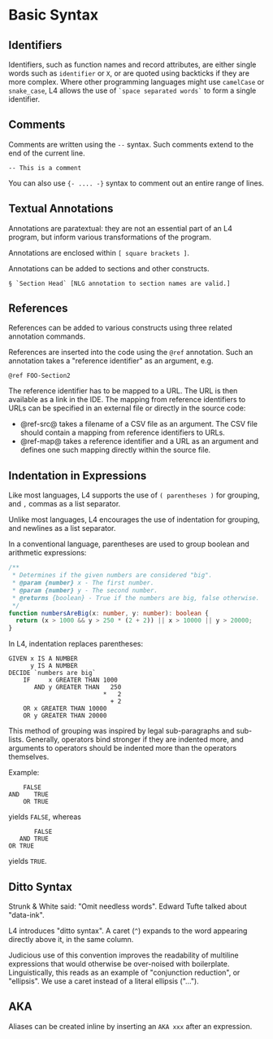 # Basic Syntax

## Identifiers

Identifiers, such as function names and record attributes, are either single words such as `identifier` or `X`, or are quoted using backticks if they are more complex. Where other programming languages might use `camelCase` or `snake_case`, L4 allows the use of `` `space separated words` `` to form a single identifier.

## Comments

Comments are written using the `--` syntax. Such comments extend to the end of the current line.

```l4
-- This is a comment
```

You can also use `{- .... -}` syntax to comment out an entire range of lines.

## Textual Annotations

Annotations are paratextual: they are not an essential part of an L4
program, but inform various transformations of the program.

Annotations are enclosed within `[ square brackets ]`.

Annotations can be added to sections and other constructs.

```l4
§ `Section Head` [NLG annotation to section names are valid.]
```

## References

References can be added to various constructs using three
related annotation commands.

References are inserted into the code using the `@ref` annotation.
Such an annotation takes a "reference identifier" as an argument,
e.g.

```l4
@ref FOO-Section2
```

The reference identifier has to be mapped to a URL. The URL is then
available as a link in the IDE. The mapping from reference identifiers
to URLs can be specified in an external file or directly in the source
code:

- @ref-src@ takes a filename of a CSV file as an argument. The CSV
  file should contain a mapping from reference identifiers to URLs.
- @ref-map@ takes a reference identifier and a URL as an argument and
  defines one such mapping directly within the source file.

## Indentation in Expressions

Like most languages, L4 supports the use of `( parentheses )` for grouping, and `,` commas as a list separator.

Unlike most languages, L4 encourages the use of indentation for grouping, and newlines as a list separator.

In a conventional language, parentheses are used to group boolean and arithmetic expressions:

```typescript
/**
 * Determines if the given numbers are considered "big".
 * @param {number} x - The first number.
 * @param {number} y - The second number.
 * @returns {boolean} - True if the numbers are big, false otherwise.
 */
function numbersAreBig(x: number, y: number): boolean {
  return (x > 1000 && y > 250 * (2 + 2)) || x > 10000 || y > 20000;
}
```

In L4, indentation replaces parentheses:

```l4
GIVEN x IS A NUMBER
      y IS A NUMBER
DECIDE `numbers are big`
    IF     x GREATER THAN 1000
       AND y GREATER THAN   250
                          *   2
                            + 2
    OR x GREATER THAN 10000
    OR y GREATER THAN 20000
```

This method of grouping was inspired by legal sub-paragraphs and sub-lists. Generally, operators bind stronger
if they are indented more, and arguments to operators should be indented more than the operators themselves.

Example:

```l4
    FALSE
AND    TRUE
    OR TRUE
```

yields `FALSE`, whereas

```l4
       FALSE
   AND TRUE
OR TRUE
```

yields `TRUE`.

## Ditto Syntax

Strunk & White said: "Omit needless words". Edward Tufte talked about "data-ink".

L4 introduces "ditto syntax". A caret (`^`) expands to the word appearing directly above it, in the same column.

Judicious use of this convention improves the readability of multiline
expressions that would otherwise be over-noised with boilerplate.
Linguistically, this reads as an example of "conjunction reduction",
or "ellipsis". We use a caret instead of a literal ellipsis ("...").

## AKA

Aliases can be created inline by inserting an `AKA xxx` after an expression.
